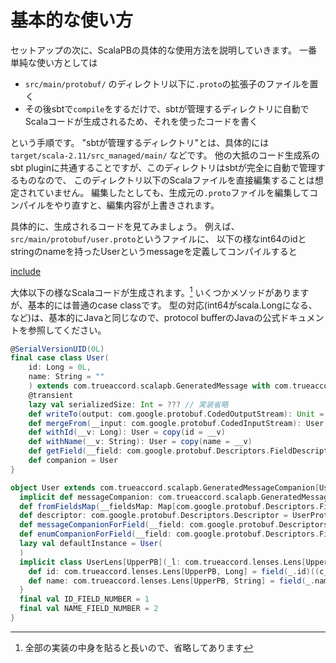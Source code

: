 # 基本的な使い方

セットアップの次に、ScalaPBの具体的な使用方法を説明していきます。
一番単純な使い方としては

- `src/main/protobuf/` のディレクトリ以下に`.proto`の拡張子のファイルを置く
- その後sbtで`compile`をするだけで、sbtが管理するディレクトリに自動でScalaコードが生成されるため、それを使ったコードを書く

という手順です。
"sbtが管理するディレクトリ"とは、具体的には`target/scala-2.11/src_managed/main/`
などです。
他の大抵のコード生成系のsbt pluginに共通することですが、このディレクトリはsbtが完全に自動で管理するものなので、
このディレクトリ以下のScalaファイルを直接編集することは想定されていません。
編集したとしても、生成元の`.proto`ファイルを編集してコンパイルをやり直すと、編集内容が上書きされます。


具体的に、生成されるコードを見てみましょう。
例えば、`src/main/protobuf/user.proto`というファイルに、
以下の様なint64のidとstringのnameを持ったUserというmessageを定義してコンパイルすると

[include](main/protobuf/user.proto)

大体以下の様なScalaコードが生成されます。[^generated-code]
いくつかメソッドがありますが、基本的には普通のcase classです。
型の対応(int64がscala.Longになる、など)は、基本的にJavaと同じなので、protocol bufferのJavaの公式ドキュメントを参照してください。

```scala
@SerialVersionUID(0L)
final case class User(
    id: Long = 0L,
    name: String = ""
    ) extends com.trueaccord.scalapb.GeneratedMessage with com.trueaccord.scalapb.Message[User] with com.trueaccord.lenses.Updatable[User] {
    @transient
    lazy val serializedSize: Int = ??? // 実装省略
    def writeTo(output: com.google.protobuf.CodedOutputStream): Unit = ??? // 実装省略
    def mergeFrom(__input: com.google.protobuf.CodedInputStream): User = ??? // 実装省略
    def withId(__v: Long): User = copy(id = __v)
    def withName(__v: String): User = copy(name = __v)
    def getField(__field: com.google.protobuf.Descriptors.FieldDescriptor): Any = ??? // 実装省略
    def companion = User
}

object User extends com.trueaccord.scalapb.GeneratedMessageCompanion[User]  {
  implicit def messageCompanion: com.trueaccord.scalapb.GeneratedMessageCompanion[User]  = this
  def fromFieldsMap(__fieldsMap: Map[com.google.protobuf.Descriptors.FieldDescriptor, Any]): User = ??? // 実装省略
  def descriptor: com.google.protobuf.Descriptors.Descriptor = UserProto.descriptor.getMessageTypes.get(0)
  def messageCompanionForField(__field: com.google.protobuf.Descriptors.FieldDescriptor): com.trueaccord.scalapb.GeneratedMessageCompanion[_] = throw new MatchError(__field)
  def enumCompanionForField(__field: com.google.protobuf.Descriptors.FieldDescriptor): com.trueaccord.scalapb.GeneratedEnumCompanion[_] = throw new MatchError(__field)
  lazy val defaultInstance = User(
  )
  implicit class UserLens[UpperPB](_l: com.trueaccord.lenses.Lens[UpperPB, User]) extends com.trueaccord.lenses.ObjectLens[UpperPB, User](_l) {
    def id: com.trueaccord.lenses.Lens[UpperPB, Long] = field(_.id)((c_, f_) => c_.copy(id = f_))
    def name: com.trueaccord.lenses.Lens[UpperPB, String] = field(_.name)((c_, f_) => c_.copy(name = f_))
  }
  final val ID_FIELD_NUMBER = 1
  final val NAME_FIELD_NUMBER = 2
}
```


[^generated-code]: 全部の実装の中身を貼ると長いので、省略してあります
